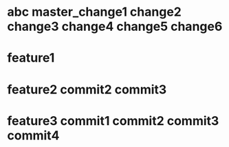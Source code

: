 # abc  master_change1  change2 change3  change4 change5 change6
# feature1

# feature2  commit2 commit3

# feature3  commit1 commit2 commit3 commit4